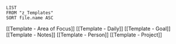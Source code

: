 ```dataview
LIST
FROM "z_Templates"
SORT file.name ASC
```
[[Template - Area of Focus]]
[[Template - Daily]]
[[Template - Goal]]
[[Template - Notes]]
[[Template - Person]]
[[Template - Project]]
